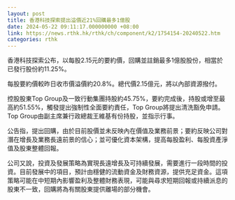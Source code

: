 ```yaml
---
layout: post
title: 香港科技探索提出溢價近21%回購最多1億股
date: 2024-05-22 09:11:17.000000000 +08:00
link: https://news.rthk.hk/rthk/ch/component/k2/1754154-20240522.htm
categories: rthk
---
```


香港科技探索公布，以每股2.15元的要約價，回購並註銷最多1億股股份，相當於已發行股份約11.25%。

每股要約價較昨日收市價溢價約20.8%。總代價2.15億元，將以內部資源撥付。

控股股東Top Group及一致行動集團持股約45.75%，要約完成後，持股或增至最高約51.55%，觸發提出強制性全面要約責任，Top Group將提出清洗豁免申請。Top Group由副主席兼行政總裁王維基有份持股，並指示行事。

公告指，提出回購，由於目前股價並未反映內在價值及業務前景；要約反映公司對潛在增長及業務長遠前景的信心；並可優化資本架構，提高每股盈利、每股資產淨值及股東整體回報。

公司又說，投資及發展策略為實現長遠增長及可持續發展，需要進行一段時間的投資。目前發展中的項目，預計由穩健的流動資金及財務資源，提供充足資金。這項策略可能在中短期內影響盈利及整體財務表現，可能與尋求短期回報或持續派息的股東不一致，回購將為有關股東提供離場的部分機會。
